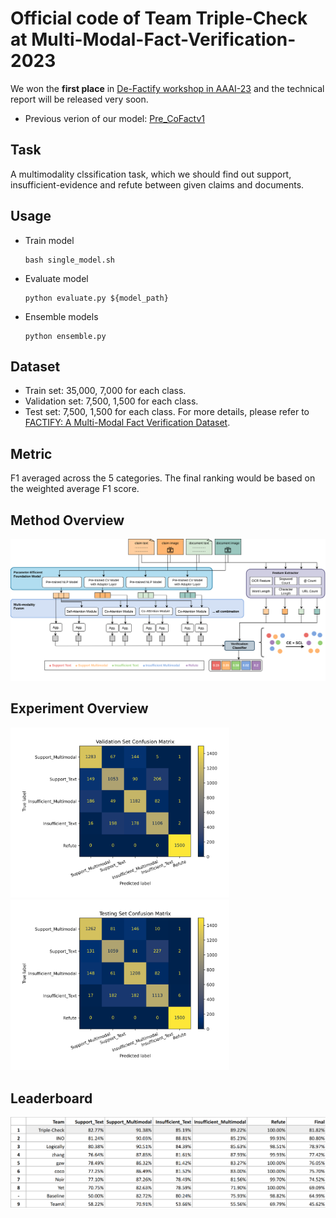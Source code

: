 # Official code of Team Triple-Check at Multi-Modal-Fact-Verification-2023
We won the **first place** in [De-Factify workshop in AAAI-23](https://aiisc.ai/defactify2/) and the technical report will be released very soon.

- Previous verion of our model: [Pre_CoFactv1](https://github.com/wywyWang/Multi-Modal-Fact-Verification-2021)

## Task
A multimodality clssification task, which we should find out support, insufficient-evidence and refute between given claims and documents.

## Usage
- Train model
    ```
    bash single_model.sh
    ```
- Evaluate model
    ```
    python evaluate.py ${model_path}
    ```
- Ensemble models
    ```
    python ensemble.py
    ```

## Dataset
- Train set: 35,000, 7,000 for each class.
- Validation set: 7,500, 1,500 for each class.
- Test set: 7,500, 1,500 for each class.
For more details, please refer to [FACTIFY: A Multi-Modal Fact Verification Dataset](https://www.researchgate.net/publication/356342935_FACTIFY_A_Multi-Modal_Fact_Verification_Dataset).

## Metric
F1 averaged across the 5 categories. The final ranking would be based on the weighted average F1 score.

## Method Overview
<div align="left">
<img src="assets/model_framework.png"  width="650"/>
</div>

## Experiment Overview
<div align="left">
<img src="assets/val_confusion_matrix.png" width="350"/>
<img src="assets/test_confusion_matrix.png" width="350"/>
</div>


## Leaderboard
<div align="left">
<img src="assets/leaderboard.png"  width="700"/>
</div>
